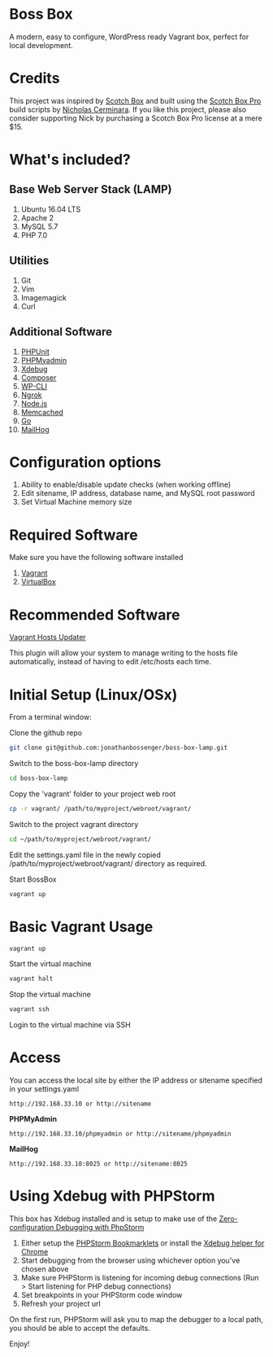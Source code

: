 Boss Box
========

A modern, easy to configure, WordPress ready Vagrant box, perfect for local development.

Credits
=======

This project was inspired by [Scotch Box](https://box.scotch.io/) and built using the [Scotch Box Pro](https://box.scotch.io/pro/) build scripts by [Nicholas Cerminara](https://twitter.com/whatnicktweets). If you like this project, please also consider supporting Nick by purchasing a Scotch Box Pro license at a mere $15.

What's included?
================

Base Web Server Stack (LAMP)
----------------------------

1. Ubuntu 16.04 LTS
1. Apache 2
1. MySQL 5.7
1. PHP 7.0

Utilities
---------

1. Git
1. Vim
1. Imagemagick
1. Curl

Additional Software
-------------------

1. [PHPUnit](PHPUnit)
1. [PHPMyadmin](https://www.phpmyadmin.net/)
1. [Xdebug](https://xdebug.org/)
1. [Composer](https://getcomposer.org/)
1. [WP-CLI](http://wp-cli.org/)
1. [Ngrok](https://ngrok.com/)
1. [Node.js](https://nodejs.org/en/)
1. [Memcached](https://memcached.org/)
1. [Go](https://golang.org/)
1. [MailHog](https://github.com/mailhog/MailHog)

Configuration options
=====================

1. Ability to enable/disable update checks (when working offline)
1. Edit sitename, IP address, database name, and MySQL root password
1. Set Virtual Machine memory size

Required Software
=================

Make sure you have the following software installed

1. [Vagrant](https://www.vagrantup.com/) 
1. [VirtualBox](https://www.virtualbox.org/wiki/Downloads)

Recommended Software
====================

[Vagrant Hosts Updater](https://github.com/cogitatio/vagrant-hostsupdater)

This plugin will allow your system to manage writing to the hosts file automatically, instead of having to edit /etc/hosts each time.
    
Initial Setup (Linux/OSx)
=======================
    
From a terminal window:    
    
Clone the github repo

```bash
git clone git@github.com:jonathanbossenger/boss-box-lamp.git
```

Switch to the boss-box-lamp directory

```bash
cd boss-box-lamp
```

Copy the 'vagrant' folder to your project web root

```bash
cp -r vagrant/ /path/to/myproject/webroot/vagrant/
```

Switch to the project vagrant directory

```bash
cd ~/path/to/myproject/webroot/vagrant/
```

Edit the settings.yaml file in the newly copied /path/to/myproject/webroot/vagrant/ directory as required.

Start BossBox        
        
```bash
vagrant up
```

Basic Vagrant Usage
===================

```bash
vagrant up
```
Start the virtual machine

```bash
vagrant halt
```

Stop the virtual machine

```bash
vagrant ssh
```

Login to the virtual machine via SSH


Access
======

You can access the local site by either the IP address or sitename specified in your settings.yaml

```
http://192.168.33.10 or http://sitename
```

**PHPMyAdmin**

```
http://192.168.33.10/phpmyadmin or http://sitename/phpmyadmin
```

**MailHog**

```
http://192.168.33.10:8025 or http://sitename:8025
```

Using Xdebug with PHPStorm
==========================

This box has Xdebug installed and is setup to make use of the [Zero-configuration Debugging with PhpStorm](http://www.jetbrains.com/phpstorm/documentation/phpstorm-video-tutorials.html#10)

1. Either setup the [PHPStorm Bookmarklets](https://www.jetbrains.com/phpstorm/marklets/) or install the [Xdebug helper for Chrome](https://chrome.google.com/webstore/detail/xdebug-helper/eadndfjplgieldjbigjakmdgkmoaaaoc?hl=en)
1. Start debugging from the browser using whichever option you've chosen above
1. Make sure PHPStorm is listening for incoming debug connections (Run > Start listening for PHP debug connections)
1. Set breakpoints in your PHPStorm code window
1. Refresh your project url

On the first run, PHPStorm will ask you to map the debugger to a local path, you should be able to accept the defaults.


Enjoy!    
    

